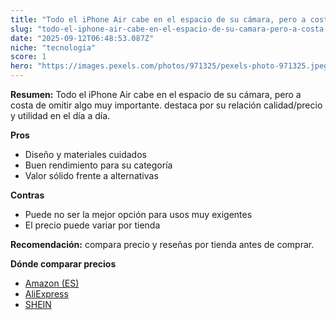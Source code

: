 ```yaml
---
title: "Todo el iPhone Air cabe en el espacio de su cámara, pero a costa de omitir algo muy importante."
slug: "todo-el-iphone-air-cabe-en-el-espacio-de-su-camara-pero-a-costa-de-omitir-algo-m"
date: "2025-09-12T06:48:53.087Z"
niche: "tecnologia"
score: 1
hero: "https://images.pexels.com/photos/971325/pexels-photo-971325.jpeg?auto=compress&cs=tinysrgb&fit=crop&h=627&w=1200&auto=compress&cs=tinysrgb&w=1200&h=675&fit=crop"
---
```


**Resumen:** Todo el iPhone Air cabe en el espacio de su cámara, pero a costa de omitir algo muy importante. destaca por su relación calidad/precio y utilidad en el día a día.

**Pros**
- Diseño y materiales cuidados
- Buen rendimiento para su categoría
- Valor sólido frente a alternativas

**Contras**
- Puede no ser la mejor opción para usos muy exigentes
- El precio puede variar por tienda

**Recomendación:** compara precio y reseñas por tienda antes de comprar.

**Dónde comparar precios**
- [Amazon (ES)](https://www.amazon.es/s?k=Todo%20el%20iPhone%20Air%20cabe%20en%20el%20espacio%20de%20su%20c%C3%A1mara%2C%20pero%20a%20costa%20de%20omitir%20algo%20muy%20importante.&tag=teknovashop25-21)
- [AliExpress](https://www.aliexpress.com/wholesale?SearchText=Todo%20el%20iPhone%20Air%20cabe%20en%20el%20espacio%20de%20su%20c%C3%A1mara%2C%20pero%20a%20costa%20de%20omitir%20algo%20muy%20importante.)
- [SHEIN](https://www.shein.com/pdsearch/Todo%20el%20iPhone%20Air%20cabe%20en%20el%20espacio%20de%20su%20c%C3%A1mara%2C%20pero%20a%20costa%20de%20omitir%20algo%20muy%20importante.)